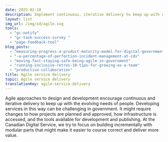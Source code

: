 ```yaml
---
date: 2025-02-18
description: Implement continuous, iterative delivery to keep up with users’ evolving needs.
layout: list
img_url: /img/sd/agile.svg
tools:
  - "gc-notify"
  - "gc-task-success-survey " 
  - "page-feedback-tool"
blog_posts:
  - "measuring-progress-a-product-maturity-model-for-digital-government"
  - "-a-percentage-of-perfection-incident-management-at-cds"
  - "moving-fast-staying-safe-being-agile-in-government"
  - "running-inclusive-retros-10-tips-for-growing-as-a-team"
  - "productive-collaboration"
title: Agile service delivery
topic: Agile service delivery
translationKey: agile-service-delivery
---
```

Agile approaches to design and development encourage continuous and iterative delivery to keep up with the evolving needs of people. Developing services in this way can be challenging in government. It might require changes to how projects are planned and approved, how infrastructure is accessed, and the tools available for development and publishing. At the Canadian Digital Service, we try to focus on building incrementally with modular parts that might make it easier to course correct and deliver more value. 